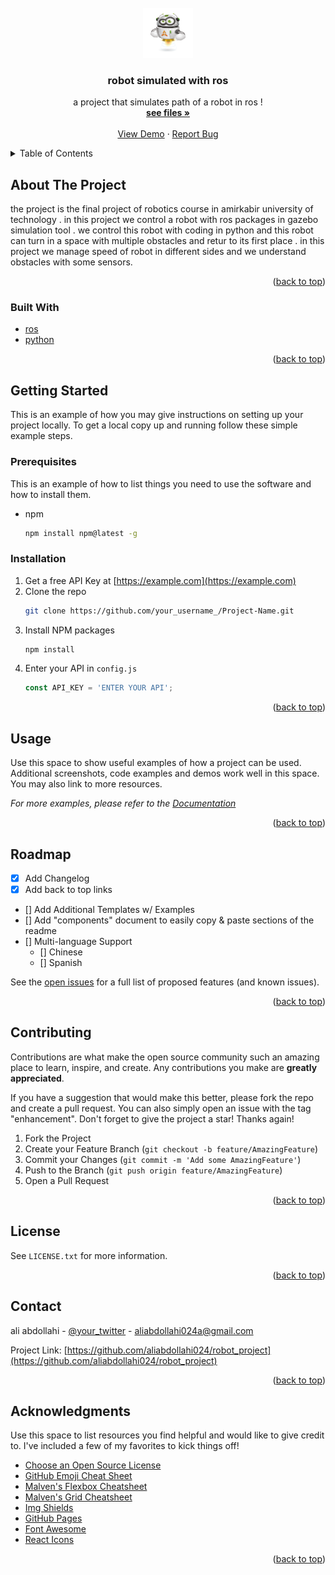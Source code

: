 <div id="top"></div>
<!--
*** Thanks for checking out the Best-README-Template. If you have a suggestion
*** that would make this better, please fork the repo and create a pull request
*** or simply open an issue with the tag "enhancement".
*** Don't forget to give the project a star!
*** Thanks again! Now go create something AMAZING! :D
-->



<!-- PROJECT SHIELDS -->
<!--
*** I'm using markdown "reference style" links for readability.
*** Reference links are enclosed in brackets [ ] instead of parentheses ( ).
*** See the bottom of this document for the declaration of the reference variables
*** for contributors-url, forks-url, etc. This is an optional, concise syntax you may use.
*** https://www.markdownguide.org/basic-syntax/#reference-style-links
-->




<!-- PROJECT LOGO -->
<br />
<div align="center">
  <a href="https://github.com/aliabdollahi024/robot_project">
    <img src="images/turasistan-trobot-main.png" alt="Logo" width="80" height="80">
  </a>

  <h3 align="center">robot simulated with ros</h3>

  <p align="center">
    a project that simulates path of a robot in ros !
    <br />
    <a href="https://github.com/aliabdollahi024/robot_project"><strong>see files »</strong></a>
    <br />
    <br />
    <a href="https://github.com/aliabdollahi024/robot_project">View Demo</a>
    ·
    <a href="https://github.com/aliabdollahi024/robot_project/issues">Report Bug</a>
    
  </p>
</div>



<!-- TABLE OF CONTENTS -->
<details>
  <summary>Table of Contents</summary>
  <ol>
    <li>
      <a href="#about-the-project">About The Project</a>
      <ul>
        <li><a href="#built-with">Built With</a></li>
      </ul>
    </li>
    <li>
      <a href="#getting-started">Getting Started</a>
      <ul>
        <li><a href="#prerequisites">Prerequisites</a></li>
        <li><a href="#installation">Installation</a></li>
      </ul>
    </li>
    <li><a href="#usage">Usage</a></li>
    <li><a href="#roadmap">Roadmap</a></li>
    <li><a href="#contributing">Contributing</a></li>
    <li><a href="#license">License</a></li>
    <li><a href="#contact">Contact</a></li>
    <li><a href="#acknowledgments">Acknowledgments</a></li>
  </ol>
</details>



<!-- ABOUT THE PROJECT -->
## About The Project

the project is the final project of robotics course in amirkabir university of technology .
in this project we control a robot with ros packages in gazebo simulation tool .
we control this robot with coding in python and this robot can turn in a space with multiple obstacles and retur to its first place .
in this project we manage speed of robot in different sides and we understand obstacles with some sensors.

<p align="right">(<a href="#top">back to top</a>)</p>



### Built With


* [ros](https://ros.org/)
* [python](https://python.org/)


<p align="right">(<a href="#top">back to top</a>)</p>



<!-- GETTING STARTED -->
## Getting Started

This is an example of how you may give instructions on setting up your project locally.
To get a local copy up and running follow these simple example steps.

### Prerequisites

This is an example of how to list things you need to use the software and how to install them.
* npm
  ```sh
  npm install npm@latest -g
  ```

### Installation

1. Get a free API Key at [https://example.com](https://example.com)
2. Clone the repo
   ```sh
   git clone https://github.com/your_username_/Project-Name.git
   ```
3. Install NPM packages
   ```sh
   npm install
   ```
4. Enter your API in `config.js`
   ```js
   const API_KEY = 'ENTER YOUR API';
   ```

<p align="right">(<a href="#top">back to top</a>)</p>



<!-- USAGE EXAMPLES -->
## Usage

Use this space to show useful examples of how a project can be used. Additional screenshots, code examples and demos work well in this space. You may also link to more resources.

_For more examples, please refer to the [Documentation](https://example.com)_

<p align="right">(<a href="#top">back to top</a>)</p>



<!-- ROADMAP -->
## Roadmap

- [x] Add Changelog
- [x] Add back to top links
- [] Add Additional Templates w/ Examples
- [] Add "components" document to easily copy & paste sections of the readme
- [] Multi-language Support
    - [] Chinese
    - [] Spanish

See the [open issues](https://github.com/aliabdollahi024/robot_project/issues) for a full list of proposed features (and known issues).

<p align="right">(<a href="#top">back to top</a>)</p>



<!-- CONTRIBUTING -->
## Contributing

Contributions are what make the open source community such an amazing place to learn, inspire, and create. Any contributions you make are **greatly appreciated**.

If you have a suggestion that would make this better, please fork the repo and create a pull request. You can also simply open an issue with the tag "enhancement".
Don't forget to give the project a star! Thanks again!

1. Fork the Project
2. Create your Feature Branch (`git checkout -b feature/AmazingFeature`)
3. Commit your Changes (`git commit -m 'Add some AmazingFeature'`)
4. Push to the Branch (`git push origin feature/AmazingFeature`)
5. Open a Pull Request

<p align="right">(<a href="#top">back to top</a>)</p>



<!-- LICENSE -->
## License

 See `LICENSE.txt` for more information.

<p align="right">(<a href="#top">back to top</a>)</p>



<!-- CONTACT -->
## Contact

ali abdollahi - [@your_twitter](https://twitter.com/aliabdollahi024) - aliabdollahi024a@gmail.com

Project Link: [https://github.com/aliabdollahi024/robot_project](https://github.com/aliabdollahi024/robot_project)

<p align="right">(<a href="#top">back to top</a>)</p>



<!-- ACKNOWLEDGMENTS -->
## Acknowledgments

Use this space to list resources you find helpful and would like to give credit to. I've included a few of my favorites to kick things off!

* [Choose an Open Source License](https://choosealicense.com)
* [GitHub Emoji Cheat Sheet](https://www.webpagefx.com/tools/emoji-cheat-sheet)
* [Malven's Flexbox Cheatsheet](https://flexbox.malven.co/)
* [Malven's Grid Cheatsheet](https://grid.malven.co/)
* [Img Shields](https://shields.io)
* [GitHub Pages](https://pages.github.com)
* [Font Awesome](https://fontawesome.com)
* [React Icons](https://react-icons.github.io/react-icons/search)

<p align="right">(<a href="#top">back to top</a>)</p>



<!-- MARKDOWN LINKS & IMAGES -->
<!-- https://www.markdownguide.org/basic-syntax/#reference-style-links -->
[contributors-shield]: https://img.shields.io/github/contributors/aliabdollahi024/robot_project.svg?style=for-the-badge
[contributors-url]: https://github.com/aliabdollahi024/robot_project/graphs/contributors
[forks-shield]: https://img.shields.io/github/forks/aliabdollahi024/robot_project.svg?style=for-the-badge
[forks-url]: https://github.com/aliabdollahi024/robot_project/network/members
[stars-shield]: https://img.shields.io/github/stars/aliabdollahi024/robot_project.svg?style=for-the-badge
[stars-url]: https://github.com/aliabdollahi024/robot_project/stargazers
[issues-shield]: https://img.shields.io/github/issues/aliabdollahi024/robot_project.svg?style=for-the-badge
[issues-url]: https://github.com/aliabdollahi024/robot_project/issues
[license-shield]: https://img.shields.io/github/license/aliabdollahi024/robot_project.svg?style=for-the-badge
[license-url]: https://github.com/aliabdollahi024/robot_project/blob/master/LICENSE.txt
[linkedin-shield]: https://img.shields.io/badge/-LinkedIn-black.svg?style=for-the-badge&logo=linkedin&colorB=555
[linkedin-url]: https://linkedin.com/in/othneildrew
[product-screenshot]: images/screenshot.png

